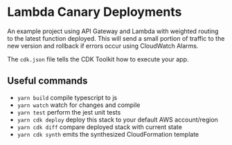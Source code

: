 # Lambda Canary Deployments

An example project using API Gateway and Lambda with weighted routing to the latest function deployed. This will send a small portion of traffic to the new version and rollback if errors occur using CloudWatch Alarms.

The `cdk.json` file tells the CDK Toolkit how to execute your app.

## Useful commands

- `yarn build` compile typescript to js
- `yarn watch` watch for changes and compile
- `yarn test` perform the jest unit tests
- `yarn cdk deploy` deploy this stack to your default AWS account/region
- `yarn cdk diff` compare deployed stack with current state
- `yarn cdk synth` emits the synthesized CloudFormation template

